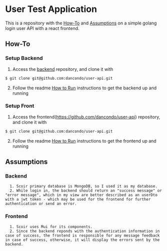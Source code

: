 # User Test Application

This is a repository with the [How-To](#how-to) and [Assumptions](#assumptions) on a simple golang login user API with a react frontend. 

## How-To

   ### Setup Backend
   
   1. Access the [backend](https://github.com/dancondo/user-api) repository, and clone it with
   ```bash
   $ git clone git@github.com:dancondo/user-api.git 
   ```
   2. Follow the readme [How to Run](https://github.com/dancondo/user-api/blob/main/README.md#how-to-run) instructions to get the backend up and running

   ### Setup Front
   
   1. Access the frontend(https://github.com/dancondo/user-api) repository, and clone it with
   ```bash
   $ git clone git@github.com:dancondo/user-api.git 
   ```
   2.  Follow the readme [How to Run](https://github.com/dancondo/user-front/blob/main/README.md#how-to-run) instructions to get the frontend up and running

## Assumptions

   ### Backend
      1. Scoir primary database is MongoDB, so I used it as my database.
      2. While login in, the backend should return an "success message" or "error message", which in my view are better described as an userDto with a jwt token - which may be used for the frontend for further authentication or send an error.
   
   ### Frontend
      1. Scoir uses Mui for its components.
      2. Since the backend reponds with the authentication information in case of success, the frontend is responsible for any message feedback in case of success, otherwise, it will display the errors sent by the backend.
